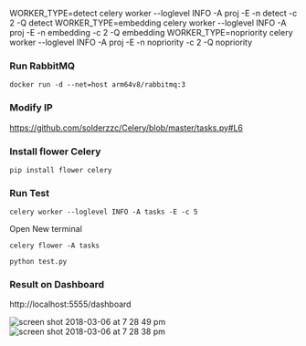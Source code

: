 

WORKER_TYPE=detect celery worker --loglevel INFO -A proj -E -n detect -c 2 -Q detect 
WORKER_TYPE=embedding celery worker --loglevel INFO -A proj -E -n embedding -c 2 -Q embedding
WORKER_TYPE=nopriority celery worker --loglevel INFO -A proj -E -n nopriority -c 2 -Q nopriority

### Run RabbitMQ

```
docker run -d --net=host arm64v8/rabbitmq:3
```

### Modify IP

https://github.com/solderzzc/Celery/blob/master/tasks.py#L6

### Install flower Celery

```
pip install flower celery
```

### Run Test

```
celery worker --loglevel INFO -A tasks -E -c 5
```
Open New terminal

```
celery flower -A tasks
```

```
python test.py
```

### Result on Dashboard

http://localhost:5555/dashboard

![screen shot 2018-03-06 at 7 28 49 pm](https://user-images.githubusercontent.com/3085564/37072135-b93e680c-2174-11e8-954f-632570f1757c.png)
![screen shot 2018-03-06 at 7 28 38 pm](https://user-images.githubusercontent.com/3085564/37072138-baca5032-2174-11e8-90d6-57c7ce29fe27.png)
